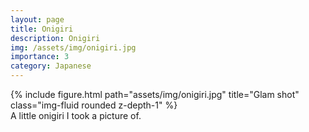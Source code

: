 ```yaml
---
layout: page
title: Onigiri
description: Onigiri
img: /assets/img/onigiri.jpg
importance: 3
category: Japanese
---
```

<div class="row">
    <div class="col-sm mt-3 mt-md-0">
        {% include figure.html path="assets/img/onigiri.jpg" title="Glam shot" class="img-fluid rounded z-depth-1" %}
    </div>
</div>
<div class="caption">
    A little onigiri I took a picture of.
</div>
